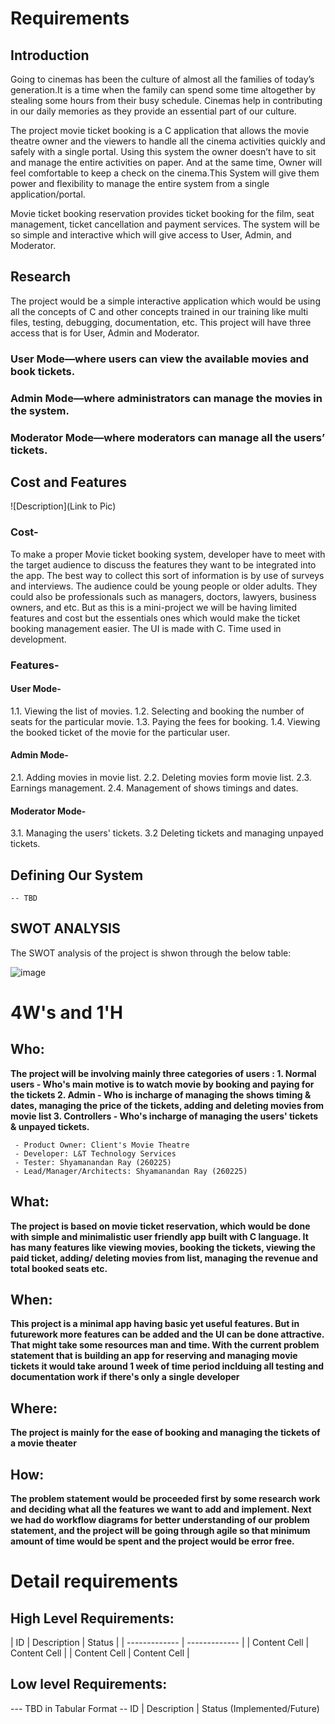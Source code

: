 # Requirements
## Introduction
 Going to cinemas has been the culture of almost all the families of today’s generation.It is a time when the family can spend some time altogether by stealing some hours from their busy schedule. Cinemas help in contributing in our daily memories as they provide an essential part of our culture.
 
 The project movie ticket booking is a C application that allows the movie theatre owner and the viewers to handle all the cinema activities quickly and safely with a single portal. Using this system the owner doesn’t have to sit and manage the entire activities on paper. And at the same time, Owner will feel comfortable to keep a check on the cinema.This System will give them power and flexibility to manage the entire system from a single application/portal.

Movie ticket booking reservation provides ticket booking for the film, seat management, ticket cancellation and payment services. The system will be so simple and interactive which will give access to User, Admin, and Moderator.


## Research

The project would be a simple interactive application which would be using all the concepts of C and other concepts trained in our training like multi files, testing, debugging, documentation, etc. 
This project will have three access that is for User, Admin and Moderator. 
### User Mode—where users can view the available movies and book tickets.
### Admin Mode—where administrators can manage the movies in the system.
### Moderator Mode—where moderators can manage all the users’ tickets.

## Cost and Features
![Description](Link to Pic)
### Cost-
To make a proper Movie ticket booking system, developer have to meet with the target audience to discuss the features they want to be integrated into the app. The best way to collect this sort of information is by use of surveys and interviews. The audience could be young people or older adults. They could also be professionals such as managers, doctors, lawyers, business owners, and etc. But as this is a mini-project we will be having limited features and cost but the essentials ones which would make the ticket booking management easier.
The UI is made with C. 
Time used in development.

### Features-
#### User Mode-
1.1. Viewing the list of movies.
1.2. Selecting and booking the number of seats for the particular movie.
1.3. Paying the fees for booking.
1.4. Viewing the booked ticket of the movie for the particular user.

#### Admin Mode-
2.1. Adding movies in movie list.
2.2. Deleting movies form movie list.
2.3. Earnings management.
2.4. Management of shows timings and dates.


#### Moderator Mode-
3.1. Managing the users' tickets.
3.2 Deleting tickets and managing unpayed tickets.

## Defining Our System
    -- TBD
## SWOT ANALYSIS
The SWOT analysis of the project is shwon through the below table:

![image](https://user-images.githubusercontent.com/63411688/114213946-50c74680-9981-11eb-9267-5ebbff47cf2b.png)


# 4W&#39;s and 1&#39;H

## Who:

**The project will be involving mainly three categories of users :
     1. Normal users - Who's main motive is to watch movie by booking and paying for the tickets
     2. Admin - Who is incharge of managing the shows timing & dates, managing the price of the tickets, adding and deleting movies from movie list
     3. Controllers - Who's incharge of managing the users' tickets & unpayed tickets.**
     
     - Product Owner: Client's Movie Theatre
     - Developer: L&T Technology Services
     - Tester: Shyamanandan Ray (260225)
     - Lead/Manager/Architects: Shyamanandan Ray (260225)

## What:

**The project is based on movie ticket reservation, which would be done with simple and minimalistic user friendly app built with C language.
  It has many features like viewing movies, booking the tickets, viewing the paid ticket, adding/ deleting movies from list, managing the revenue and total booked seats etc.**

## When:

**This project is a minimal app having basic yet useful features. But in futurework more features can be added and the UI can be done attractive. That might take some resources  man and time. With the current problem statement that is building an app for reserving and managing movie tickets it would take around 1 week of time period inclduing all testing and documentation work if there's only a single developer**

## Where:

**The project is mainly for the ease of booking and managing the tickets of a movie theater**

## How:

**The problem statement would be proceeded first by some research work and deciding what all the features we want to add and implement. Next we had do workflow diagrams for better understanding of our problem statement, and the project will be going through agile so that minimum amount of time would be spent and the project would be error free.**

# Detail requirements
## High Level Requirements:

| ID            | Description   | Status |
| ------------- | ------------- |
| Content Cell  | Content Cell  |
| Content Cell  | Content Cell  |


##  Low level Requirements:
--- TBD in Tabular Format 
-- ID | Description | Status (Implemented/Future)
